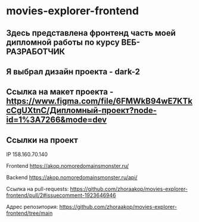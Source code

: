 # movies-explorer-frontend
## Здесь представлена фронтенд часть моей дипломной работы по курсу ВЕБ-РАЗРАБОТЧИК
## Я выбрал дизайн проекта - dark-2
## Ссылка на макет проекта - https://www.figma.com/file/6FMWkB94wE7KTkcCgUXtnC/Дипломный-проект?node-id=1%3A7266&mode=dev


## Ссылки на проект

IP 158.160.70.140

Frontend https://akop.nomoredomainsmonster.ru/

Backend https://akop.nomoredomainsmonster.ru/api/

Ссылка на pull-requests: https://github.com/zhoraakop/movies-explorer-frontend/pull/2#issuecomment-1923646946

Адрес репозитория: https://github.com/zhoraakop/movies-explorer-frontend/tree/main